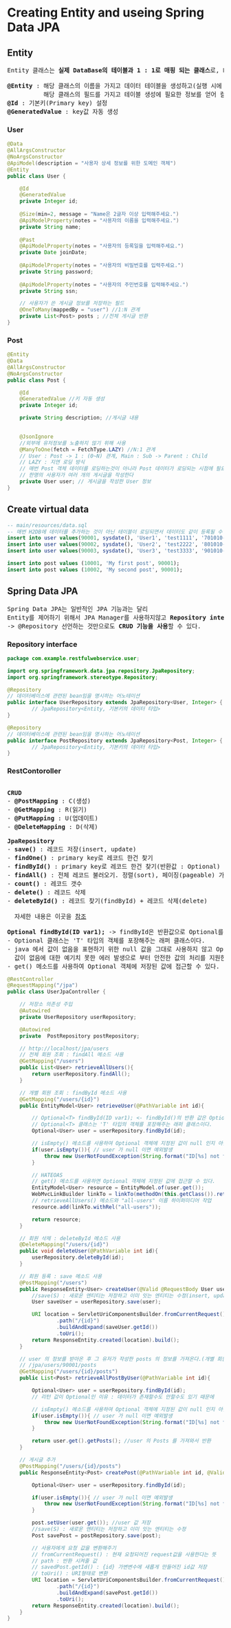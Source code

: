 # Creating Entity and useing Spring Data JPA 
## Entity
<pre>
Entity 클래스는 <b>실제 DataBase의 테이블과 1 : 1로 매핑 되는 클래스</b>로, <b>DB의 테이블내에 존재하는 컬럼만을 속성(필드)으로</b> 가져야 한다.

<b>@Entity</b> : 해당 클래스의 이름을 가지고 데이터 테이블을 생성하고(실행 시에 데이터베이스 자동 생성)
          해당 클래스의 필드를 가지고 테이블 생성에 필요한 정보를 얻어 컬럼을 생성한다.
<b>@Id</b> : 기본키(Primary key) 설정
<b>@GeneratedValue</b> : key값 자동 생성
</pre>
### User
```java
@Data 
@AllArgsConstructor 
@NoArgsConstructor 
@ApiModel(description = "사용자 상세 정보를 위한 도메인 객체") 
@Entity 
public class User { 

    @Id 
    @GeneratedValue 
    private Integer id; 
    
    @Size(min=2, message = "Name은 2글자 이상 입력해주세요.") 
    @ApiModelProperty(notes = "사용자의 이름을 입력해주세요.") 
    private String name; 
    
    @Past 
    @ApiModelProperty(notes = "사용자의 등록일을 입력해주세요.") 
    private Date joinDate; 
    
    @ApiModelProperty(notes = "사용자의 비밀번호를 입력주세요.") 
    private String password;
    
    @ApiModelProperty(notes = "사용자의 주민번호를 입력해주세요.") 
    private String ssn; 

    // 사용자가 쓴 게시글 정보를 저장하는 필드
    @OneToMany(mappedBy = "user") //1:N 관계
    private List<Post> posts ; //전체 게시글 반환
}
```
### Post
```java
@Entity
@Data
@AllArgsConstructor
@NoArgsConstructor
public class Post {

    @Id
    @GeneratedValue //키 자동 생성
    private Integer id;

    private String description; //게시글 내용

    
    @JsonIgnore 
    //외부에 유저정보를 노출하지 않기 위해 사용
    @ManyToOne(fetch = FetchType.LAZY) //N:1 관계
    // User : Post -> 1 : (0~N) 관계, Main : Sub -> Parent : Child
    // LAZY : 지연 로딩 방식
    // 매번 Post 객체 데이터를 로딩하는것이 아니라 Post 데이터가 로딩되는 시점에 필요한 user(사용자)데이터를 가져온다
    // 한명의 사용자가 여러 개의 게시글을 작성한다
    private User user; // 게시글을 작성한 User 정보
}
```
## Create virtual data
```sql
-- main/resources/data.sql
-- 매번 H2DB에 데이터를 추가하는 것이 아닌 테이블이 로딩되면서 데이터도 같이 등록될 수 있도록 가상 데이터를 만들어준다.
insert into user values(90001, sysdate(), 'User1', 'test1111', '701010-1111111');
insert into user values(90002, sysdate(), 'User2', 'test2222', '801010-2222222');
insert into user values(90003, sysdate(), 'User3', 'test3333', '901010-3333333');

insert into post values (10001, 'My first post', 90001);
insert into post values (10002, 'My second post', 90001);
```
## Spring Data JPA
<pre>
Spring Data JPA는 일반적인 JPA 기능과는 달리 
Entity를 제어하기 위해서 JPA Manager를 사용하지않고 <b>Repository interface를 선언</b>하도록 되어있다.
-> @Repository 선언하는 것만으로도 <b>CRUD 기능을 사용</b>할 수 있다.
</pre>
### Repository interface
```java
package com.example.restfulwebservice.user;

import org.springframework.data.jpa.repository.JpaRepository;
import org.springframework.stereotype.Repository;

@Repository
// 데이터베이스에 관련된 bean임을 명시하는 어노테이션
public interface UserRepository extends JpaRepository<User, Integer> {
        // JpaRepository<Entity, 기본키의 데이터 타입>
}

@Repository
// 데이터베이스에 관련된 bean임을 명시하는 어노테이션
public interface PostRepository extends JpaRepository<Post, Integer> {
        // JpaRepository<Entity, 기본키의 데이터 타입>
}
```
### RestContoroller
<pre>

<b>CRUD</b>
- <b>@PostMapping</b> : C(생성)
- <b>@GetMapping</b> : R(읽기)
- <b>@PutMapping</b> : U(업데이트)
- <b>@DeleteMapping</b> : D(삭제)

<b>JpaRepository</b>
- <b>save()</b> : 레코드 저장(insert, update)
- <b>findOne()</b> : primary key로 레코드 한건 찾기
- <b>findById()</b> : primary key로 레코드 한건 찾기(반환값 : Optional)
- <b>findAll()</b> : 전체 레코드 불러오기. 정렬(sort), 페이징(pageable) 가능
- <b>count()</b> : 레코드 갯수
- <b>delete()</b> : 레코드 삭제
- <b>deleteById()</b> : 레코드 찾기(findById) + 레코드 삭제(delete)

  자세한 내용은 이곳을 <a href="https://jobc.tistory.com/120">참조</a>

<b>Optional<T> findById(ID var1);</b> -> findById은 반환값으로 Optional<T>를 받는다.
- Optional<T> 클래스는 'T' 타입의 객체를 포장해주는 래퍼 클래스이다.
- java 에서 값이 없음을 표현하기 위한 null 값을 그대로 사용하지 않고 Optional 인스턴스로 대체하여
  값이 없음에 대한 예기치 못한 에러 발생으로 부터 안전한 값의 처리를 지원한다는 점이 특징이다.
- get() 메소드를 사용하여 Optional 객체에 저장된 값에 접근할 수 있다.
</pre>
```java
@RestController
@RequestMapping("/jpa")
public class UserJpaController {

    // 저장소 의존성 주입
    @Autowired
    private UserRepository userRepository;

    @Autowired
    private  PostRepository postRepository;

    // http://localhost/jpa/users
    // 전체 회원 조회 : findAll 메소드 사용
    @GetMapping("/users")
    public List<User> retrieveAllUsers(){
        return userRepository.findAll();
    }

    // 개별 회원 조회 : findById 메소드 사용 
    @GetMapping("/users/{id}")
    public EntityModel<User> retrieveUser(@PathVariable int id){

        // Optional<T> findById(ID var1); <- findById()의 반환 값은 Optional<T> 이다.
        // Optional<T> 클래스는 'T' 타입의 객체를 포장해주는 래퍼 클래스이다.
        Optional<User> user = userRepository.findById(id);

        // isEmpty() 메소드를 사용하여 Optional 객체에 지정된 값이 null 인지 아닌지 확인한다.
        if(user.isEmpty()){ // user 가 null 이면 예외발생
            throw new UserNotFoundException(String.format("ID[%s] not found", id));
        }

        // HATEOAS
        // get() 메소드를 사용하면 Optional 객체에 지정된 값에 접근할 수 있다.
        EntityModel<User> resource = EntityModel.of(user.get());
        WebMvcLinkBuilder linkTo = linkTo(methodOn(this.getClass()).retrieveAllUsers());
        // retrieveAllUsers() 메소드와 "all-users" 이름 하이퍼미디어 작업
        resource.add(linkTo.withRel("all-users"));

        return resource;
    }

    // 회원 삭제 : deleteById 메소드 사용
    @DeleteMapping("/users/{id}")
    public void deleteUser(@PathVariable int id){
        userRepository.deleteById(id);
    }

    // 회원 등록 : save 메소드 사용
    @PostMapping("/users")
    public ResponseEntity<User> createUser(@Valid @RequestBody User user) {
        //save(S) : 새로운 엔티티는 저장하고 이미 잇는 엔티티는 수정(insert, update)
        User saveUser = userRepository.save(user);

        URI location = ServletUriComponentsBuilder.fromCurrentRequest()
                .path("/{id}")
                .buildAndExpand(saveUser.getId())
                .toUri();
        return ResponseEntity.created(location).build();
    }

    // user 의 정보를 받아온 후 그 유저가 작성한 posts 의 정보를 가져온다.(개별 회원의 게시글 조회)
    // /jpa/users/90001/posts
    @GetMapping("/users/{id}/posts")
    public List<Post> retrieveAllPostByUser(@PathVariable int id){

        Optional<User> user = userRepository.findById(id);
        // 리턴 값이 Optional인 이유 : 데이터가 존재할수도 안할수도 있기 때문에

        // isEmpty() 메소드를 사용하여 Optional 객체에 지정된 값이 null 인지 아닌지 확인한다.
        if(user.isEmpty()){ // user 가 null 이면 예외발생
            throw new UserNotFoundException(String.format("ID[%s] not found", id));
        }

        return user.get().getPosts(); //user 의 Posts 를 가져와서 반환
    }

    // 게시글 추가
    @PostMapping("/users/{id}/posts")
    public ResponseEntity<Post> createPost(@PathVariable int id, @Valid @RequestBody Post post) {

        Optional<User> user = userRepository.findById(id);

        if(user.isEmpty()){ // user 가 null 이면 예외발생
            throw new UserNotFoundException(String.format("ID[%s] not found", id));
        }

        post.setUser(user.get()); //user 값 저장
        //save(S) : 새로운 엔티티는 저장하고 이미 잇는 엔티티는 수정
        Post savePost = postRepository.save(post);

        // 사용자에게 요청 값을 변환해주기 
        // fromCurrentRequest() : 현재 요청되어진 request값을 사용한다는 뜻 
        // path : 반환 시켜줄 값 
        // savedPost.getId() : {id} 가변변수에 새롭게 만들어진 id값 저장 
        // toUri() : URI형태로 변환 
        URI location = ServletUriComponentsBuilder.fromCurrentRequest()
                .path("/{id}")
                .buildAndExpand(savePost.getId())
                .toUri();
        return ResponseEntity.created(location).build();
    }
}
```
